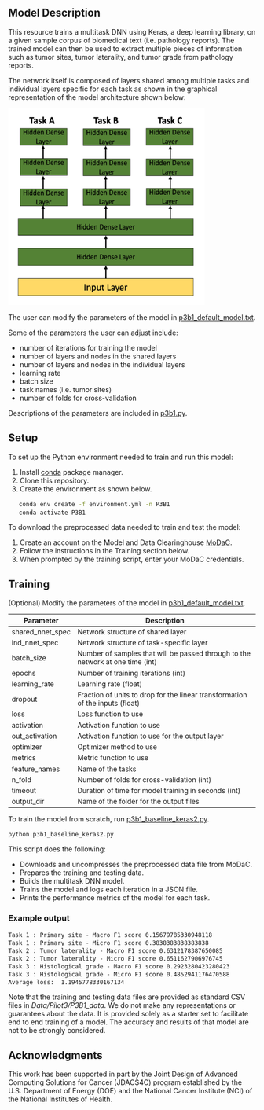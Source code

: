 ## Model Description

This resource trains a multitask DNN using Keras, a deep learning library, on a given sample corpus of biomedical text (i.e. pathology reports). The trained model can then be used to extract multiple pieces of information such as tumor sites, tumor laterality, and tumor grade from pathology reports. 

The network itself is composed of layers shared among multiple tasks and individual layers specific for each task as shown in the graphical representation of the model architecture shown below:

<img src="https://github.com/CBIIT/NCI-DOE-Collab-Pilot3-Multitask-DNN-NLP-Extraction/blob/master/Pilot3/P3B1/multilayer-dnn.png" width="400" height="400" alt="Multilayer DNN Architecture">

The user can modify the parameters of the model in [p3b1_default_model.txt](https://github.com/CBIIT/NCI-DOE-Collab-Pilot3-Multitask-DNN-NLP-Extraction/blob/master/Pilot3/P3B1/p3b1_default_model.txt). 

Some of the parameters the user can adjust include: 
 * number of iterations for training the model
 * number of layers and nodes in the shared layers
 * number of layers and nodes in the individual layers
 * learning rate
 * batch size
 * task names (i.e. tumor sites)
 * number of folds for cross-validation

Descriptions of the parameters are included in [p3b1.py](https://github.com/CBIIT/NCI-DOE-Collab-Pilot3-Multitask-DNN-NLP-Extraction/blob/master/Pilot3/P3B1/p3b1.py).

## Setup

To set up the Python environment needed to train and run this model:
1. Install [conda](https://docs.conda.io/en/latest/) package manager. 
2. Clone this repository. 
3. Create the environment as shown below.

```bash
   conda env create -f environment.yml -n P3B1
   conda activate P3B1
```

To download the preprocessed data needed to train and test the model:
1. Create an account on the Model and Data Clearinghouse [MoDaC](https://modac.cancer.gov). 
2. Follow the instructions in the Training section below.
3. When prompted by the training script, enter your MoDaC credentials.

## Training

(Optional) Modify the parameters of the model in [p3b1_default_model.txt](https://github.com/CBIIT/NCI-DOE-Collab-Pilot3-Multitask-DNN-NLP-Extraction/blob/master/Pilot3/P3B1/p3b1_default_model.txt). 

   |	Parameter	|	Description	|
   |	-------------	|	-------------	|
   | shared_nnet_spec | Network structure of shared layer |
   | ind_nnet_spec | Network structure of task-specific layer|
   | batch_size	| Number of samples that will be passed through to the network at one time (int) |
   | epochs | Number of training iterations (int) |
   | learning_rate | Learning rate (float) |
   | dropout | Fraction of units to drop for the linear transformation of the inputs (float)|
   | loss | Loss function to use |
   | activation | Activation function to use |
   | out_activation | Activation function to use for the output layer |
   | optimizer | Optimizer method to use |
   | metrics | Metric function to use |
   | feature_names | Name of the tasks |
   | n_fold | Number of folds for cross-validation (int)|
   | timeout | Duration of time for model training in seconds (int)|
   | output_dir | Name of the folder for the output files |


To train the model from scratch, run [p3b1_baseline_keras2.py](https://github.com/CBIIT/NCI-DOE-Collab-Pilot3-Multitask-DNN-NLP-Extraction/blob/master/Pilot3/P3B1/p3b1_baseline_keras2.py). 

```
python p3b1_baseline_keras2.py
```

This script does the following:
 * Downloads and uncompresses the preprocessed data file from MoDaC.
 * Prepares the training and testing data.
 * Builds the multitask DNN model.
 * Trains the model and logs each iteration in a JSON file.
 * Prints the performance metrics of the model for each task.

### Example output
```
Task 1 : Primary site - Macro F1 score 0.15679785330948118
Task 1 : Primary site - Micro F1 score 0.3838383838383838
Task 2 : Tumor laterality - Macro F1 score 0.6312178387650085
Task 2 : Tumor laterality - Micro F1 score 0.6511627906976745
Task 3 : Histological grade - Macro F1 score 0.2923280423280423
Task 3 : Histological grade - Micro F1 score 0.4852941176470588
Average loss:  1.1945778330167134
```

Note that the training and testing data files are provided as standard CSV files in *Data/Pilot3/P3B1_data*. We do not make any representations or guarantees about the data. It is provided solely as a starter set to facilitate end to end training of a model. The accuracy and results of that model are not to be strongly considered.

## Acknowledgments
   
This work has been supported in part by the Joint Design of Advanced Computing Solutions for Cancer (JDACS4C) program established by the U.S. Department of Energy (DOE) and the National Cancer Institute (NCI) of the National Institutes of Health.

